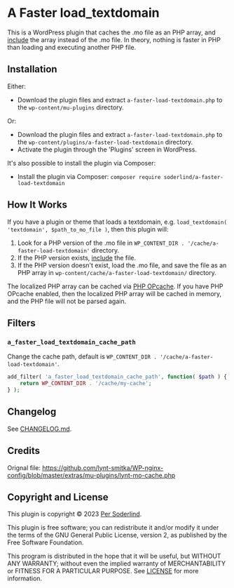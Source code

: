 # A Faster load_textdomain

This is a WordPress plugin that caches the .mo file as an PHP array, and [include](https://www.php.net/manual/en/function.include.php) the array instead of the .mo file. In theory, nothing is faster in PHP than loading and executing another PHP file.

## Installation

Either:

- Download the plugin files and extract `a-faster-load-textdomain.php` to the `wp-content/mu-plugins` directory.

Or:

- Download the plugin files and extract `a-faster-load-textdomain.php` to the `wp-content/plugins/a-faster-load-textdomain` directory.
- Activate the plugin through the 'Plugins' screen in WordPress.

It's also possible to install the plugin via Composer:

- Install the plugin via Composer: `composer require soderlind/a-faster-load-textdomain`

## How It Works

If you have a plugin or theme that loads a textdomain, e.g. `load_textdomain( 'textdomain', $path_to_mo_file )`, then this plugin will:

1. Look for a PHP version of the .mo file in `WP_CONTENT_DIR . '/cache/a-faster-load-textdomain'` directory.
2. If the PHP version exists, [include](https://www.php.net/manual/en/function.include.php) the file.
3. If the PHP version doesn't exist, load the .mo file, and save the file as an PHP array in `wp-content/cache/a-faster-load-textdomain/` directory.

The localized PHP array can be cached via [PHP OPcache](http://blog.jpauli.tech/2015-03-05-opcache-html/). If you have PHP OPcache enabled, then the localized PHP array will be cached in memory, and the PHP file will not be parsed again.

## Filters

### `a_faster_load_textdomain_cache_path`

Change the cache path, default is `WP_CONTENT_DIR . '/cache/a-faster-load-textdomain'`.

```php
add_filter( 'a_faster_load_textdomain_cache_path', function( $path ) {
	return WP_CONTENT_DIR . '/cache/my-cache';
} );
```

## Changelog

See [CHANGELOG.md](CHANGELOG.md).

## Credits

Orignal file: https://github.com/lynt-smitka/WP-nginx-config/blob/master/extras/mu-plugins/lynt-mo-cache.php

## Copyright and License

This plugin is copyright © 2023 [Per Soderlind](http://soderlind.no).

This plugin is free software; you can redistribute it and/or modify it under the terms of the GNU General Public License, version 2, as published by the Free Software Foundation.

This program is distributed in the hope that it will be useful, but WITHOUT ANY WARRANTY; without even the implied warranty of MERCHANTABILITY or FITNESS FOR A PARTICULAR PURPOSE. See [LICENSE](LICENSE) for more information.
